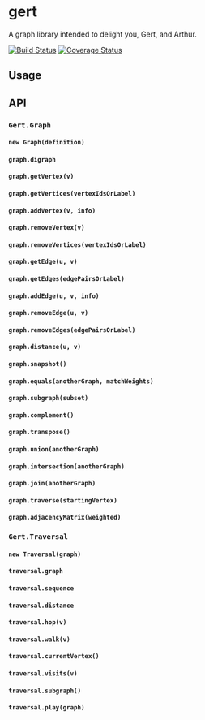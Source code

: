 # gert

A graph library intended to delight you, Gert, and Arthur.

[![Build Status](https://travis-ci.org/devinivy/gert.svg?branch=master)](https://travis-ci.org/devinivy/gert) [![Coverage Status](https://coveralls.io/repos/devinivy/gert/badge.svg?branch=master&service=github)](https://coveralls.io/github/devinivy/gert?branch=master)

## Usage

## API

### `Gert.Graph`

#### `new Graph(definition)`

#### `graph.digraph`
#### `graph.getVertex(v)`
#### `graph.getVertices(vertexIdsOrLabel)`
#### `graph.addVertex(v, info)`
#### `graph.removeVertex(v)`
#### `graph.removeVertices(vertexIdsOrLabel)`
#### `graph.getEdge(u, v)`
#### `graph.getEdges(edgePairsOrLabel)`
#### `graph.addEdge(u, v, info)`
#### `graph.removeEdge(u, v)`
#### `graph.removeEdges(edgePairsOrLabel)`
#### `graph.distance(u, v)`
#### `graph.snapshot()`
#### `graph.equals(anotherGraph, matchWeights)`
#### `graph.subgraph(subset)`
#### `graph.complement()`
#### `graph.transpose()`
#### `graph.union(anotherGraph)`
#### `graph.intersection(anotherGraph)`
#### `graph.join(anotherGraph)`
#### `graph.traverse(startingVertex)`
#### `graph.adjacencyMatrix(weighted)`

### `Gert.Traversal`

#### `new Traversal(graph)`

#### `traversal.graph`
#### `traversal.sequence`
#### `traversal.distance`
#### `traversal.hop(v)`
#### `traversal.walk(v)`
#### `traversal.currentVertex()`
#### `traversal.visits(v)`
#### `traversal.subgraph()`
#### `traversal.play(graph)`
